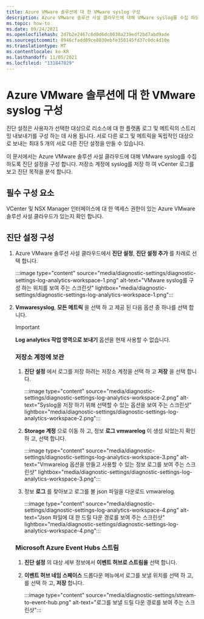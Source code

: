 ```yaml
---
title: Azure VMware 솔루션에 대 한 VMware syslog 구성
description: Azure VMware 솔루션 사설 클라우드에 대해 VMware syslog를 수집 하도록 진단 설정을 구성 하는 방법에 대해 알아봅니다.
ms.topic: how-to
ms.date: 09/24/2021
ms.openlocfilehash: 2d7b2e2467c6d0d6dc0030a239edf2bd7abd9ade
ms.sourcegitcommit: 8946cfadd89ce8830ebfe358145fd37c0dc4d10e
ms.translationtype: MT
ms.contentlocale: ko-KR
ms.lasthandoff: 11/05/2021
ms.locfileid: "131847029"
---
```

# <a name="configure-vmware-syslogs-for-azure-vmware-solution"></a>Azure VMware 솔루션에 대 한 VMware syslog 구성

진단 설정은 사용자가 선택한 대상으로 리소스에 대 한 플랫폼 로그 및 메트릭의 스트리밍 내보내기를 구성 하는 데 사용 됩니다. 서로 다른 로그 및 메트릭을 독립적인 대상으로 보내는 최대 5 개의 서로 다른 진단 설정을 만들 수 있습니다. 

이 문서에서는 Azure VMware 솔루션 사설 클라우드에 대해 VMware syslog를 수집 하도록 진단 설정을 구성 합니다. 저장소 계정에 syslog를 저장 하 여 vCenter 로그를 보고 진단 목적을 분석 합니다. 

## <a name="prerequisites"></a>필수 구성 요소

VCenter 및 NSX Manager 인터페이스에 대 한 액세스 권한이 있는 Azure VMware 솔루션 사설 클라우드가 있는지 확인 합니다. 

## <a name="configure-diagnostic-settings"></a>진단 설정 구성

1. Azure VMware 솔루션 사설 클라우드에서 **진단 설정**, **진단 설정 추가** 를 차례로 선택 합니다.
 
   :::image type="content" source="media/diagnostic-settings/diagnostic-settings-log-analytics-workspace-1.png" alt-text="VMware syslog를 구성 하는 위치를 보여 주는 스크린샷" lightbox="media/diagnostic-settings/diagnostic-settings-log-analytics-workspace-1.png":::


1. **Vmwaresyslog**, **모든 메트릭** 을 선택 하 고 제공 된 다음 옵션 중 하나를 선택 합니다.

   >[!IMPORTANT]
   >**Log analytics 작업 영역으로 보내기** 옵션을 현재 사용할 수 없습니다.
 
   ### <a name="archive-to-storage-account"></a>저장소 계정에 보관

    1. **진단 설정** 에서 로그를 저장 하려는 저장소 계정을 선택 하 고 **저장** 을 선택 합니다.

       :::image type="content" source="media/diagnostic-settings/diagnostic-settings-log-analytics-workspace-2.png" alt-text="Syslog을 저장 하기 위해 선택할 수 있는 옵션을 보여 주는 스크린샷" lightbox="media/diagnostic-settings/diagnostic-settings-log-analytics-workspace-2.png":::

    1. **Storage 계정** 으로 이동 하 고, 정보 **로그 vmwarelog** 이 생성 되었는지 확인 하 고, 선택 합니다. 
 
       :::image type="content" source="media/diagnostic-settings/diagnostic-settings-log-analytics-workspace-3.png" alt-text="Vmwarelog 옵션을 만들고 사용할 수 있는 정보 로그를 보여 주는 스크린샷" lightbox="media/diagnostic-settings/diagnostic-settings-log-analytics-workspace-3.png":::


    1. 정보 **로그** 를 찾아보고 로그를 볼 json 파일을 다운로드 vmwarelog.

       :::image type="content" source="media/diagnostic-settings/diagnostic-settings-log-analytics-workspace-4.png" alt-text="Json 파일에 대 한 드릴 다운 경로를 보여 주는 스크린샷" lightbox="media/diagnostic-settings/diagnostic-settings-log-analytics-workspace-4.png"::: 

   ### <a name="stream-to-microsoft-azure-event-hubs"></a>Microsoft Azure Event Hubs 스트림

    1. **진단 설정** 의 대상 세부 정보에서 **이벤트 허브로 스트림을** 선택 합니다. 
    1. **이벤트 허브 네임 스페이스** 드롭다운 메뉴에서 로그를 보낼 위치를 선택 하 고,를 선택 하 고, **저장** 합니다.
    
       :::image type="content" source="media/diagnostic-settings/stream-to-event-hub.png" alt-text="로그를 보낼 드릴 다운 경로를 보여 주는 스크린샷"::: 




